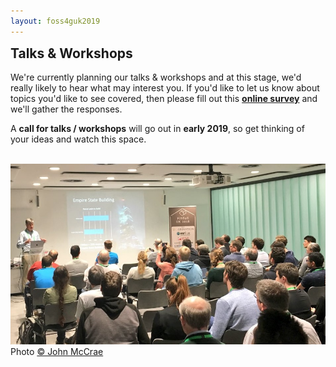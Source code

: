 ```yaml
---
layout: foss4guk2019
---
```

<h2 style="margin-top:0;">Talks & Workshops</h2>

We're currently planning our talks & workshops and at this stage, we'd really likely to hear what may interest you. If you'd like to let us know about topics you'd like to see covered, then please fill out this **<a href="https://goo.gl/forms/Fp64xTrbHhrbM0Wa2" target="_blank">online survey</a>** and we'll gather the responses.

A **call for talks / workshops** will go out in **early 2019**, so get thinking of your ideas and watch this space.

&nbsp;
![FOSS4GUK 2018 Talk](images/foss4guk_2018_talk.jpg "FOSS4GUK 2018 Talk")
Photo <a href="https://twitter.com/JohnSMcCrae/status/972147230089113600" target="_blank" alt="John McCrae on Twitter" title="John McCrae on Twitter">&copy; John McCrae</a>
